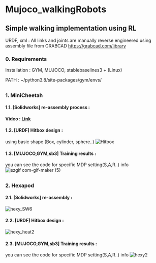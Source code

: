 # Mujoco_walkingRobots

## Simple walking implementation using RL
URDF, xml : All links and joints are manually reverse engineered using assembly file from GRABCAD
https://grabcad.com/library
### 0. Requirements
 Installation : GYM, MUJOCO, stablebaselines3 + (Linux)

 PATH : ~/python3.8/site-packages/gym/envs/


## 
### 1. MiniCheetah

#### 1.1. [Solidworks] re-assembly process :
**Video : [Link](https://youtu.be/irAciVODtpI)**


#### 1.2. [URDF] Hitbox design :
 using basic shape (Box, cylinder, sphere..)
![Hitbox](https://user-images.githubusercontent.com/74540268/169758719-4ecca46f-24fb-4cca-b3a1-0682afbeb4c0.PNG)


#### 1.3. [MUJOCO,GYM,sb3] Training results :
you can see the code for specific MDP setting(S,A,R..) info
   ![ezgif com-gif-maker (5)](https://user-images.githubusercontent.com/74540268/169943131-9eccfde6-9127-4d72-a83f-b7c9df6ee2b6.gif)

 
## 
## 
 

### 2. Hexapod

#### 2.1. [Solidworks] re-assembly : 
![hexy_SW6](https://user-images.githubusercontent.com/74540268/169776703-d9660b52-a81e-4ba5-ab9a-c01d76072a12.PNG)



#### 2.2. [URDF] Hitbox design : 
![hexy_heat2](https://user-images.githubusercontent.com/74540268/169944721-46a89900-eaed-4b17-b6cb-a4496fd48ab6.PNG)




#### 2.3. [MUJOCO,GYM,sb3] Training results : 
you can see the code for specific MDP setting(S,A,R..) info
   ![hexy2](https://user-images.githubusercontent.com/74540268/169965058-dae06b5d-aa1c-476b-943a-8457845638db.gif)



